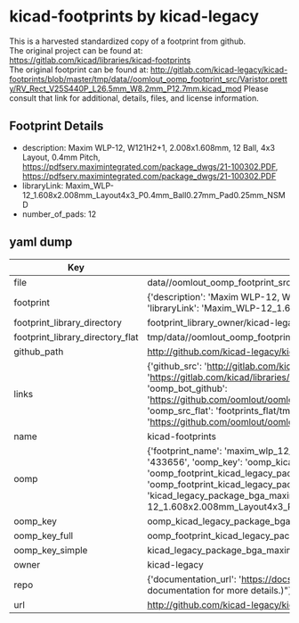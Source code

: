 # kicad-footprints by kicad-legacy  
This is a harvested standardized copy of a footprint from github.  
The original project can be found at:  
https://gitlab.com/kicad/libraries/kicad-footprints  
The original footprint can be found at:
http://gitlab.com/kicad-legacy/kicad-footprints/blob/master/tmp/data//oomlout_oomp_footprint_src/Varistor.pretty/RV_Rect_V25S440P_L26.5mm_W8.2mm_P12.7mm.kicad_mod
Please consult that link for additional, details, files, and license information.  
## Footprint Details
* description: Maxim WLP-12, W121H2+1, 2.008x1.608mm, 12 Ball, 4x3 Layout, 0.4mm Pitch, https://pdfserv.maximintegrated.com/package_dwgs/21-100302.PDF, https://pdfserv.maximintegrated.com/package_dwgs/21-100302.PDF  
* libraryLink: Maxim_WLP-12_1.608x2.008mm_Layout4x3_P0.4mm_Ball0.27mm_Pad0.25mm_NSMD  
* number_of_pads: 12  
## yaml dump  
| Key | Value |  
| --- | --- |  
| file | data//oomlout_oomp_footprint_src/kicad-footprints/Package_BGA.pretty/Maxim_WLP-12_1.608x2.008mm_Layout4x3_P0.4mm_Ball0.27mm_Pad0.25mm_NSMD.kicad_mod |  
| footprint | {'description': 'Maxim WLP-12, W121H2+1, 2.008x1.608mm, 12 Ball, 4x3 Layout, 0.4mm Pitch, https://pdfserv.maximintegrated.com/package_dwgs/21-100302.PDF, https://pdfserv.maximintegrated.com/package_dwgs/21-100302.PDF', 'libraryLink': 'Maxim_WLP-12_1.608x2.008mm_Layout4x3_P0.4mm_Ball0.27mm_Pad0.25mm_NSMD', 'number_of_pads': 12} |  
| footprint_library_directory | footprint_library_owner/kicad-legacy_kicad-footprints |  
| footprint_library_directory_flat | tmp/data//oomlout_oomp_footprint_src/footprints_flat/kicad_legacy_package_bga_maxim_wlp_12_1_608x2_008mm_layout4x3_p0_4mm_ball0_27mm_pad0_25mm_nsmd/working |  
| github_path | http://github.com/kicad-legacy/kicad-footprints/blob/master/tmp/data//oomlout_oomp_footprint_src/Package_BGA.pretty/Maxim_WLP-12_1.608x2.008mm_Layout4x3_P0.4mm_Ball0.27mm_Pad0.25mm_NSMD.kicad_mod |  
| links | {'github_src': 'http://gitlab.com/kicad-legacy/kicad-footprints/blob/master/tmp/data//oomlout_oomp_footprint_src/Varistor.pretty/RV_Rect_V25S440P_L26.5mm_W8.2mm_P12.7mm.kicad_mod', 'github_src_repo': 'https://gitlab.com/kicad/libraries/kicad-footprints', 'oomp_bot': 'tmp/data//oomlout_oomp_footprint_src/footprints/kicad_legacy_package_bga_maxim_wlp_12_1_608x2_008mm_layout4x3_p0_4mm_ball0_27mm_pad0_25mm_nsmd/working', 'oomp_bot_github': 'https://github.com/oomlout/oomlout_oomp_footprint_bot/tree/main/tmp/data//oomlout_oomp_footprint_src/footprints/kicad_legacy_package_bga_maxim_wlp_12_1_608x2_008mm_layout4x3_p0_4mm_ball0_27mm_pad0_25mm_nsmd/working', 'oomp_src_flat': 'footprints_flat/tmp/data//oomlout_oomp_footprint_src/footprints_flat/kicad_legacy_package_bga_maxim_wlp_12_1_608x2_008mm_layout4x3_p0_4mm_ball0_27mm_pad0_25mm_nsmd/working', 'oomp_src_flat_github': 'https://github.com/oomlout/oomlout_oomp_footprint_src/tree/main/tmp/data//oomlout_oomp_footprint_src/footprints_flat/kicad_legacy_package_bga_maxim_wlp_12_1_608x2_008mm_layout4x3_p0_4mm_ball0_27mm_pad0_25mm_nsmd/working'} |  
| name | kicad-footprints |  
| oomp | {'footprint_name': 'maxim_wlp_12_1_608x2_008mm_layout4x3_p0_4mm_ball0_27mm_pad0_25mm_nsmd', 'library_name': 'package_bga', 'md5': '433656f646029c1e4024c01c1c558d7b', 'md5_10': '433656f646', 'md5_5': '43365', 'md5_6': '433656', 'oomp_key': 'oomp_kicad_legacy_package_bga_maxim_wlp_12_1_608x2_008mm_layout4x3_p0_4mm_ball0_27mm_pad0_25mm_nsmd', 'oomp_key_extra': 'oomp_footprint_kicad_legacy_package_bga_maxim_wlp_12_1_608x2_008mm_layout4x3_p0_4mm_ball0_27mm_pad0_25mm_nsmd', 'oomp_key_full': 'oomp_footprint_kicad_legacy_package_bga_maxim_wlp_12_1_608x2_008mm_layout4x3_p0_4mm_ball0_27mm_pad0_25mm_nsmd_433656', 'oomp_key_simple': 'kicad_legacy_package_bga_maxim_wlp_12_1_608x2_008mm_layout4x3_p0_4mm_ball0_27mm_pad0_25mm_nsmd', 'original_filename': 'data//oomlout_oomp_footprint_src/kicad-footprints/Package_BGA.pretty/Maxim_WLP-12_1.608x2.008mm_Layout4x3_P0.4mm_Ball0.27mm_Pad0.25mm_NSMD.kicad_mod', 'owner_name': 'kicad_legacy'} |  
| oomp_key | oomp_kicad_legacy_package_bga_maxim_wlp_12_1_608x2_008mm_layout4x3_p0_4mm_ball0_27mm_pad0_25mm_nsmd |  
| oomp_key_full | oomp_footprint_kicad_legacy_package_bga_maxim_wlp_12_1_608x2_008mm_layout4x3_p0_4mm_ball0_27mm_pad0_25mm_nsmd |  
| oomp_key_simple | kicad_legacy_package_bga_maxim_wlp_12_1_608x2_008mm_layout4x3_p0_4mm_ball0_27mm_pad0_25mm_nsmd |  
| owner | kicad-legacy |  
| repo | {'documentation_url': 'https://docs.github.com/rest/overview/resources-in-the-rest-api#rate-limiting', 'message': "API rate limit exceeded for 84.66.142.224. (But here's the good news: Authenticated requests get a higher rate limit. Check out the documentation for more details.)"} |  
| url | http://github.com/kicad-legacy/kicad-footprints |  


